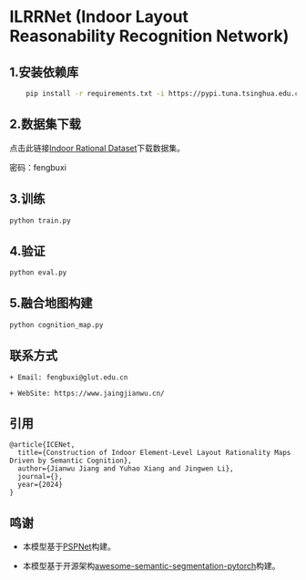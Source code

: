 # ILRRNet (Indoor Layout Reasonability Recognition Network)

## 1.安装依赖库

```bash
    pip install -r requirements.txt -i https://pypi.tuna.tsinghua.edu.cn/simple
```

## 2.数据集下载

点击此链接[Indoor Rational Dataset](https://gluteducn-my.sharepoint.com/:u:/g/personal/fengbuxi_glut_edu_cn/EVjC4ESt-a9CnfBe48gT7wUBxRL7hJNdoqiHUTBfNzyoMw?e=xwrRlf)下载数据集。

密码：fengbuxi

## 3.训练
```bash
python train.py
```

## 4.验证
```bash
python eval.py
```

## 5.融合地图构建
```bash
python cognition_map.py
```

## 联系方式

    + Email: fengbuxi@glut.edu.cn

    + WebSite: https://www.jaingjianwu.cn/

## 引用

```
@article{ICENet,
  title={Construction of Indoor Element-Level Layout Rationality Maps Driven by Semantic Cognition}, 
  author={Jianwu Jiang and Yuhao Xiang and Jingwen Li},
  journal={},
  year={2024}
}
```

## 鸣谢

+ 本模型基于[PSPNet](https://arxiv.org/pdf/1612.01105)构建。

+ 本模型基于开源架构[awesome-semantic-segmentation-pytorch](https://github.com/Tramac/awesome-semantic-segmentation-pytorch.git)构建。
